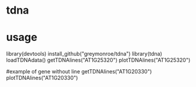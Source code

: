 # tdna

# usage

library(devtools)
install_github("greymonroe/tdna")
library(tdna)
loadTDNAdata()
getTDNAlines("AT1G25320")
plotTDNAlines("AT1G25320")

#example of gene without line
getTDNAlines("AT1G20330")
plotTDNAlines("AT1G20330")
